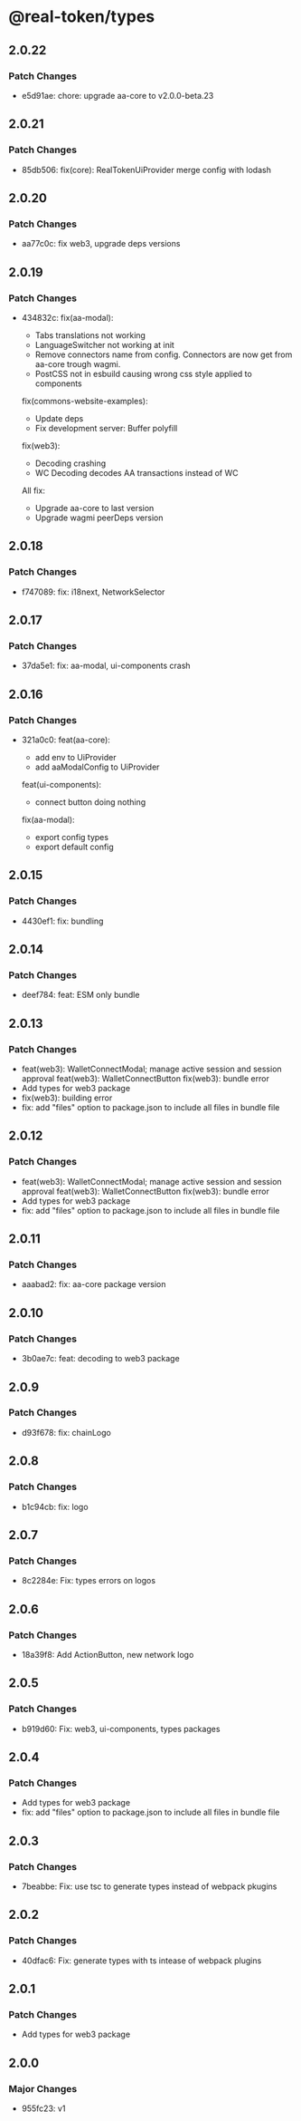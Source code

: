 # @real-token/types

## 2.0.22

### Patch Changes

- e5d91ae: chore: upgrade aa-core to v2.0.0-beta.23

## 2.0.21

### Patch Changes

- 85db506: fix(core): RealTokenUiProvider merge config with lodash

## 2.0.20

### Patch Changes

- aa77c0c: fix web3, upgrade deps versions

## 2.0.19

### Patch Changes

- 434832c: fix(aa-modal):

  - Tabs translations not working
  - LanguageSwitcher not working at init
  - Remove connectors name from config. Connectors are now get from aa-core trough wagmi.
  - PostCSS not in esbuild causing wrong css style applied to components

  fix(commons-website-examples):

  - Update deps
  - Fix development server: Buffer polyfill

  fix(web3):

  - Decoding crashing
  - WC Decoding decodes AA transactions instead of WC

  All fix:

  - Upgrade aa-core to last version
  - Upgrade wagmi peerDeps version

## 2.0.18

### Patch Changes

- f747089: fix: i18next, NetworkSelector

## 2.0.17

### Patch Changes

- 37da5e1: fix: aa-modal, ui-components crash

## 2.0.16

### Patch Changes

- 321a0c0: feat(aa-core):

  - add env to UiProvider
  - add aaModalConfig to UiProvider

  feat(ui-components):

  - connect button doing nothing

  fix(aa-modal):

  - export config types
  - export default config

## 2.0.15

### Patch Changes

- 4430ef1: fix: bundling

## 2.0.14

### Patch Changes

- deef784: feat: ESM only bundle

## 2.0.13

### Patch Changes

- feat(web3): WalletConnectModal; manage active session and session approval
  feat(web3): WalletConnectButton
  fix(web3): bundle error
- Add types for web3 package
- fix(web3): building error
- fix: add "files" option to package.json to include all files in bundle file

## 2.0.12

### Patch Changes

- feat(web3): WalletConnectModal; manage active session and session approval
  feat(web3): WalletConnectButton
  fix(web3): bundle error
- Add types for web3 package
- fix: add "files" option to package.json to include all files in bundle file

## 2.0.11

### Patch Changes

- aaabad2: fix: aa-core package version

## 2.0.10

### Patch Changes

- 3b0ae7c: feat: decoding to web3 package

## 2.0.9

### Patch Changes

- d93f678: fix: chainLogo

## 2.0.8

### Patch Changes

- b1c94cb: fix: logo

## 2.0.7

### Patch Changes

- 8c2284e: Fix: types errors on logos

## 2.0.6

### Patch Changes

- 18a39f8: Add ActionButton, new network logo

## 2.0.5

### Patch Changes

- b919d60: Fix: web3, ui-components, types packages

## 2.0.4

### Patch Changes

- Add types for web3 package
- fix: add "files" option to package.json to include all files in bundle file

## 2.0.3

### Patch Changes

- 7beabbe: Fix: use tsc to generate types instead of webpack pkugins

## 2.0.2

### Patch Changes

- 40dfac6: Fix: generate types with ts intease of webpack plugins

## 2.0.1

### Patch Changes

- Add types for web3 package

## 2.0.0

### Major Changes

- 955fc23: v1
